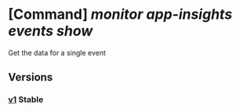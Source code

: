# [Command] _monitor app-insights events show_

Get the data for a single event

## Versions

### [v1](/Resources/data-plane/microsoft.insights/L2FwcHMve30vZXZlbnRzL3t9/v1.xml) **Stable**

<!-- data-plane:microsoft.insights /apps/{}/events/{} v1 -->
<!-- data-plane:microsoft.insights /apps/{}/events/{}/{} v1 -->

